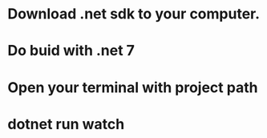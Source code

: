 # Download .net sdk to your computer.
# Do buid with .net 7
# Open your terminal with project path
# dotnet run watch
